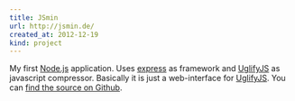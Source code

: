 ```yaml
---
title: JSmin
url: http://jsmin.de/
created_at: 2012-12-19
kind: project
---
```


My first [Node.js][1] application. Uses [express][2] as framework and [UglifyJS][3] as javascript compressor. Basically it is just a web-interface for [UglifyJS][3]. You can [find the source on Github][4].

  [1]: http://nodejs.org "node.js"
  [2]: http://expressjs.com "Express - node.js web application framework"
  [3]: https://github.com/mishoo/UglifyJS2 "JavaScript parser / mangler / compressor / beautifier toolkit"
  [4]: https://github.com/dabio/min "dabio/min - JSmin on Github"

